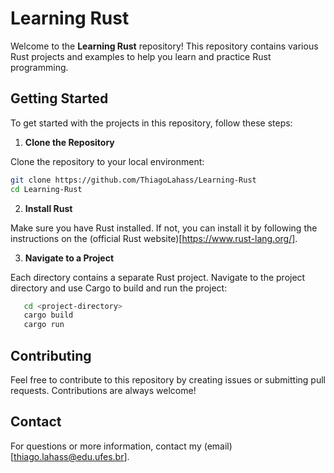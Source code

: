 # Learning Rust

Welcome to the **Learning Rust** repository! This repository contains various Rust projects and examples to help you learn and practice Rust programming.

## Getting Started

To get started with the projects in this repository, follow these steps:

1. **Clone the Repository**

Clone the repository to your local environment:

```bash
git clone https://github.com/ThiagoLahass/Learning-Rust
cd Learning-Rust
```

2. **Install Rust**

Make sure you have Rust installed. If not, you can install it by following the instructions on the (official Rust website)[https://www.rust-lang.org/].

3. **Navigate to a Project**

Each directory contains a separate Rust project. Navigate to the project directory and use Cargo to build and run the project:

```bash
   cd <project-directory>
   cargo build
   cargo run
```

## Contributing
Feel free to contribute to this repository by creating issues or submitting pull requests. Contributions are always welcome!

## Contact
For questions or more information, contact my (email)[thiago.lahass@edu.ufes.br].